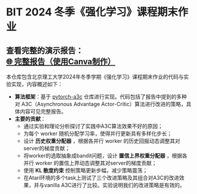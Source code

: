 # BIT 2024 冬季《强化学习》课程期末作业

**查看完整的演示报告：**  
[🌐 完整报告（使用Canva制作）](https://www.canva.cn/design/DAGWc1_iG7c/PMc5c1S34j9NeiM1cSSy0Q/edit?utm_content=DAGWc1_iG7c&utm_campaign=designshare&utm_medium=link2&utm_source=sharebutton)
------------------------
本仓库包含北京理工大学2024年冬季学期《强化学习》课程期末作业的代码与实验实现，内容概述如下：

- **算法框架**：基于 [pytorch-a3c](https://github.com/ikostrikov/pytorch-a3c) 仓库进行实现。代码包括了报告中提到的多种对 A3C（Asynchronous Advantage Actor-Critic）算法进行改进的策略，具体内容可见完整报告。
- **主要的贡献**：
  - 通过实验和理论分析探讨了实践中A3C算法效果不好的原因；
  - 为每个 worker 随机分配学习率，使得并行更新具有多样化步长；
  - 设计 **历史权重分配器** ，根据各并行 worker 的历史回报动态调整其对server的梯度贡献；
  - 将worker的选取抽象成bandit问题，设计 **置信上界权重分配器** ，根据各并行 worker 的置信上界动态调整其对server的梯度贡献；
  - 使用 **KL 散度约束** 控制策略更新步幅，减少策略震荡；
  - 在Atari环境的多个task上测试了三个改进策略及其组合对A3C的改进效果，并与vanilla A3C进行了比较。实验说明我们的改进策略是有效的。






